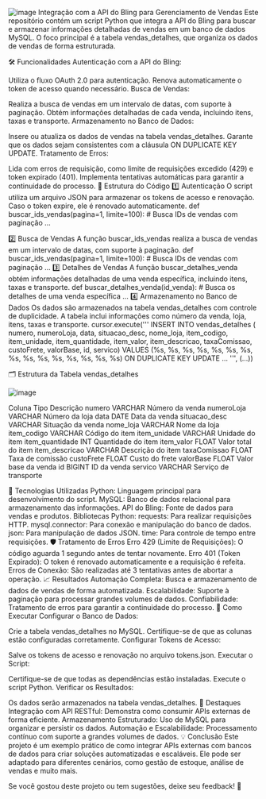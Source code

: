 ![image](https://github.com/user-attachments/assets/71da29da-9411-4689-9f74-48ce46984ea7) Integração com a API do Bling para Gerenciamento de Vendas
Este repositório contém um script Python que integra a API do Bling para buscar e armazenar informações detalhadas de vendas em um banco de dados MySQL. O foco principal é a tabela vendas_detalhes, que organiza os dados de vendas de forma estruturada.

🛠️ Funcionalidades
Autenticação com a API do Bling:

Utiliza o fluxo OAuth 2.0 para autenticação.
Renova automaticamente o token de acesso quando necessário.
Busca de Vendas:

Realiza a busca de vendas em um intervalo de datas, com suporte à paginação.
Obtém informações detalhadas de cada venda, incluindo itens, taxas e transporte.
Armazenamento no Banco de Dados:

Insere ou atualiza os dados de vendas na tabela vendas_detalhes.
Garante que os dados sejam consistentes com a cláusula ON DUPLICATE KEY UPDATE.
Tratamento de Erros:

Lida com erros de requisição, como limite de requisições excedido (429) e token expirado (401).
Implementa tentativas automáticas para garantir a continuidade do processo.
🧩 Estrutura do Código
1️⃣ Autenticação
O script utiliza um arquivo JSON para armazenar os tokens de acesso e renovação. Caso o token expire, ele é renovado automaticamente.
def buscar_ids_vendas(pagina=1, limite=100):
    # Busca IDs de vendas com paginação
    ...

2️⃣ Busca de Vendas
A função buscar_ids_vendas realiza a busca de vendas em um intervalo de datas, com suporte à paginação.
def buscar_ids_vendas(pagina=1, limite=100):
    # Busca IDs de vendas com paginação
    ...
3️⃣ Detalhes de Vendas
A função buscar_detalhes_venda obtém informações detalhadas de uma venda específica, incluindo itens, taxas e transporte.
def buscar_detalhes_venda(id_venda):
    # Busca os detalhes de uma venda específica
    ...
4️⃣ Armazenamento no Banco de Dados
Os dados são armazenados na tabela vendas_detalhes com controle de duplicidade. A tabela inclui informações como número da venda, loja, itens, taxas e transporte.
cursor.execute('''
    INSERT INTO vendas_detalhes (
        numero, numeroLoja, data, situacao_desc, nome_loja, 
        item_codigo, item_unidade, item_quantidade, item_valor, 
        item_descricao, taxaComissao, custoFrete, valorBase, id, servico)
    VALUES (%s, %s, %s, %s, %s, %s, %s, %s, %s, %s, %s, %s, %s, %s, %s)
    ON DUPLICATE KEY UPDATE ...
''', (...))

🗂️ Estrutura da Tabela vendas_detalhes

![image](https://github.com/user-attachments/assets/22161dd7-62bf-42d5-b688-27ccdc7ec157)

Coluna	Tipo	Descrição
numero	VARCHAR	Número da venda
numeroLoja	VARCHAR	Número da loja
data	DATE	Data da venda
situacao_desc	VARCHAR	Situação da venda
nome_loja	VARCHAR	Nome da loja
item_codigo	VARCHAR	Código do item
item_unidade	VARCHAR	Unidade do item
item_quantidade	INT	Quantidade do item
item_valor	FLOAT	Valor total do item
item_descricao	VARCHAR	Descrição do item
taxaComissao	FLOAT	Taxa de comissão
custoFrete	FLOAT	Custo do frete
valorBase	FLOAT	Valor base da venda
id	BIGINT	ID da venda
servico	VARCHAR	Serviço de transporte


🔧 Tecnologias Utilizadas
Python: Linguagem principal para desenvolvimento do script.
MySQL: Banco de dados relacional para armazenamento das informações.
API do Bling: Fonte de dados para vendas e produtos.
Bibliotecas Python:
requests: Para realizar requisições HTTP.
mysql.connector: Para conexão e manipulação do banco de dados.
json: Para manipulação de dados JSON.
time: Para controle de tempo entre requisições.
🛡️ Tratamento de Erros
Erro 429 (Limite de Requisições):
O código aguarda 1 segundo antes de tentar novamente.
Erro 401 (Token Expirado):
O token é renovado automaticamente e a requisição é refeita.
Erros de Conexão:
São realizadas até 3 tentativas antes de abortar a operação.
📈 Resultados
Automação Completa:
Busca e armazenamento de dados de vendas de forma automatizada.
Escalabilidade:
Suporte à paginação para processar grandes volumes de dados.
Confiabilidade:
Tratamento de erros para garantir a continuidade do processo.
📌 Como Executar
Configurar o Banco de Dados:

Crie a tabela vendas_detalhes no MySQL.
Certifique-se de que as colunas estão configuradas corretamente.
Configurar Tokens de Acesso:

Salve os tokens de acesso e renovação no arquivo tokens.json.
Executar o Script:

Certifique-se de que todas as dependências estão instaladas.
Execute o script Python.
Verificar os Resultados:

Os dados serão armazenados na tabela vendas_detalhes.
🌟 Destaques
Integração com API RESTful: Demonstra como consumir APIs externas de forma eficiente.
Armazenamento Estruturado: Uso de MySQL para organizar e persistir os dados.
Automação e Escalabilidade: Processamento contínuo com suporte a grandes volumes de dados.
💡 Conclusão
Este projeto é um exemplo prático de como integrar APIs externas com bancos de dados para criar soluções automatizadas e escaláveis. Ele pode ser adaptado para diferentes cenários, como gestão de estoque, análise de vendas e muito mais.

Se você gostou deste projeto ou tem sugestões, deixe seu feedback! 🚀


  
